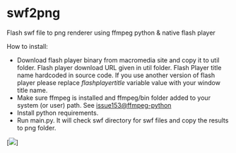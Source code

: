 # swf2png
Flash swf file to png renderer using ffmpeg python &amp; native flash player

How to install:

- Download flash player binary from macromedia site and copy it to util folder. Flash player download URL given in util folder. Flash Player title name hardcoded in source code. If you use another version of flash player please replace _flashplayertitle_ variable value with your window title name.
- Make sure ffmpeg is installed and ffmpeg/bin folder added to your system (or user) path. See [issue153@ffmpeg-python](https://github.com/kkroening/ffmpeg-python/issues/153#issuecomment-448472878 "issue153@ffmpeg-python")
- Install python requirements.
- Run main.py. It will check swf directory for swf files and copy the results to png folder.

[![](https://j.gifs.com/q7KvDR.gif)]
